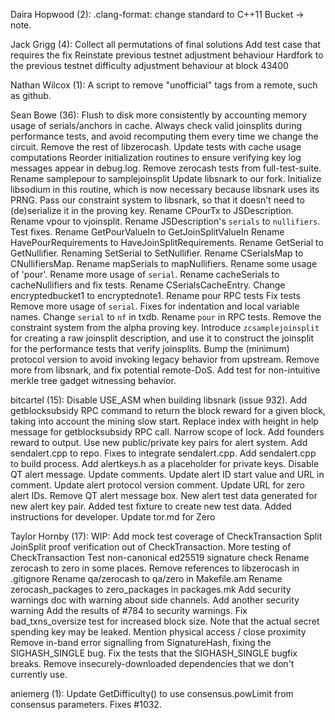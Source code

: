 Daira Hopwood (2):
      .clang-format: change standard to C++11
      Bucket -> note.

Jack Grigg (4):
      Collect all permutations of final solutions
      Add test case that requires the fix
      Reinstate previous testnet adjustment behaviour
      Hardfork to the previous testnet difficulty adjustment behaviour at block 43400

Nathan Wilcox (1):
      A script to remove "unofficial" tags from a remote, such as github.

Sean Bowe (36):
      Flush to disk more consistently by accounting memory usage of serials/anchors in cache.
      Always check valid joinsplits during performance tests, and avoid recomputing them every time we change the circuit.
      Remove the rest of libzerocash.
      Update tests with cache usage computations
      Reorder initialization routines to ensure verifying key log messages appear in debug.log.
      Remove zerocash tests from full-test-suite.
      Rename samplepour to samplejoinsplit
      Update libsnark to our fork.
      Initialize libsodium in this routine, which is now necessary because libsnark uses its PRNG.
      Pass our constraint system to libsnark, so that it doesn't need to (de)serialize it in the proving key.
      Rename CPourTx to JSDescription.
      Rename vpour to vjoinsplit.
      Rename JSDescription's `serials` to `nullifiers`.
      Test fixes.
      Rename GetPourValueIn to GetJoinSplitValueIn
      Rename HavePourRequirements to HaveJoinSplitRequirements.
      Rename GetSerial to GetNullifier.
      Renaming SetSerial to SetNullifier.
      Rename CSerialsMap to CNullifiersMap.
      Rename mapSerials to mapNullifiers.
      Rename some usage of 'pour'.
      Rename more usage of `serial`.
      Rename cacheSerials to cacheNullifiers and fix tests.
      Rename CSerialsCacheEntry.
      Change encryptedbucket1 to encryptednote1.
      Rename pour RPC tests
      Fix tests
      Remove more usage of `serial`.
      Fixes for indentation and local variable names.
      Change `serial` to `nf` in txdb.
      Rename `pour` in RPC tests.
      Remove the constraint system from the alpha proving key.
      Introduce `zcsamplejoinsplit` for creating a raw joinsplit description, and use it to construct the joinsplit for the performance tests that verify joinsplits.
      Bump the (minimum) protocol version to avoid invoking legacy behavior from upstream.
      Remove more from libsnark, and fix potential remote-DoS.
      Add test for non-intuitive merkle tree gadget witnessing behavior.

bitcartel (15):
      Disable USE_ASM when building libsnark (issue 932).
      Add getblocksubsidy RPC command to return the block reward for a given block, taking into account the mining slow start.
      Replace index with height in help message for getblocksubsidy RPC call.
      Narrow scope of lock.
      Add founders reward to output.
      Use new public/private key pairs for alert system.
      Add sendalert.cpp to repo.
      Fixes to integrate sendalert.cpp. Add sendalert.cpp to build process. Add alertkeys.h as a placeholder for private keys.
      Disable QT alert message.
      Update comments.
      Update alert ID start value and URL in comment.
      Update alert protocol version comment.
      Update URL for zero alert IDs.
      Remove QT alert message box.
      New alert test data generated for new alert key pair. Added test fixture to create new test data. Added instructions for developer.
      Update tor.md for Zero

Taylor Hornby (17):
      WIP: Add mock test coverage of CheckTransaction
      Split JoinSplit proof verification out of CheckTransaction.
      More testing of CheckTransaction
      Test non-canonical ed25519 signature check
      Rename zerocash to zero in some places.
      Remove references to libzerocash in .gitignore
      Rename qa/zerocash to qa/zero in Makefile.am
      Rename zerocash_packages to zero_packages in packages.mk
      Add security warnings doc with warning about side channels.
      Add another security warning
      Add the results of #784 to security warnings.
      Fix bad_txns_oversize test for increased block size.
      Note that the actual secret spending key may be leaked.
      Mention physical access / close proximity
      Remove in-band error signalling from SignatureHash, fixing the SIGHASH_SINGLE bug.
      Fix the tests that the SIGHASH_SINGLE bugfix breaks.
      Remove insecurely-downloaded dependencies that we don't currently use.

aniemerg (1):
      Update GetDifficulty() to use consensus.powLimit from consensus parameters. Fixes #1032.
